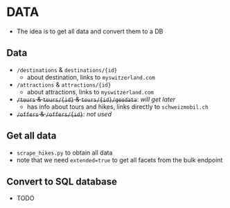 # DATA

- The idea is to get all data and convert them to a DB

## Data

- `/destinations` & `destinations/{id}`
  - about destination, links to `myswitzerland.com`
- `/attractions` & `attractions/{id}`
  - about attractions, links to `myswitzerland.com`
- ~~`/tours` & `tours/{id}` & `tours/{id}/geodata`~~: _will get later_
  - has info about tours and hikes, links directly to `schweizmobil.ch`
- ~~`/offers` & `/offers/{id}`~~: _not used_

## Get all data

- `scrape_hikes.py` to obtain all data
- note that we need `extended=true` to get all facets from the bulk endpoint

## Convert to SQL database

- TODO
